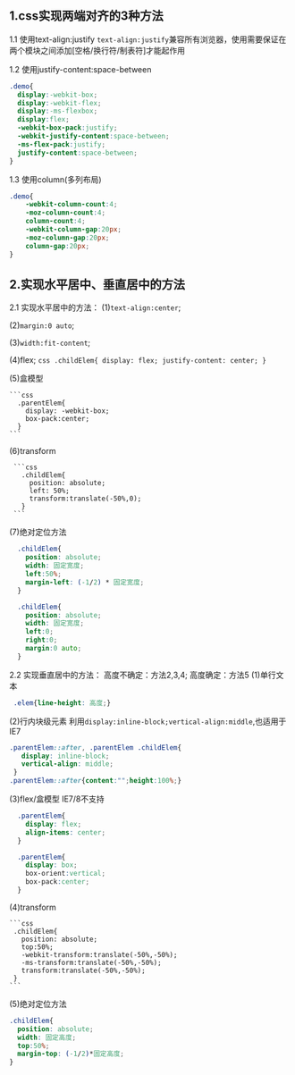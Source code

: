 ## 1.css实现两端对齐的3种方法 ##

1.1 使用text-align:justify
 `text-align:justify`兼容所有浏览器，使用需要保证在两个模块之间添加[空格/换行符/制表符]才能起作用

1.2 使用justify-content:space-between

  ```css
  .demo{
    display:-webkit-box;
  	display:-webkit-flex;
  	display:-ms-flexbox;
  	display:flex;
  	-webkit-box-pack:justify;
  	-webkit-justify-content:space-between;
  	-ms-flex-pack:justify;
  	justify-content:space-between;
}
  ```

1.3 使用column(多列布局)

```css
.demo{
	-webkit-column-count:4;
	-moz-column-count:4;
	column-count:4;
	-webkit-column-gap:20px;
	-moz-column-gap:20px;
	column-gap:20px;
}
```

## 2.实现水平居中、垂直居中的方法 ##
   2.1 实现水平居中的方法：
   (1)`text-align:center`;

   (2)`margin:0 auto`;

   (3)`width:fit-content`;

   (4)flex;
     ```css
      .childElem{
        display: flex;
        justify-content: center;
      }
     ```

   (5)盒模型

    ```css
      .parentElem{
        display: -webkit-box;
        box-pack:center;
      }
    ```

   (6)transform

     ```css
       .childElem{
         position: absolute;
         left: 50%;
         transform:translate(-50%,0);
       }
     ```

   (7)绝对定位方法

   ```css
     .childElem{
       position: absolute;
       width: 固定宽度;
       left:50%;
       margin-left: (-1/2) * 固定宽度;
     }

     .childElem{
       position: absolute;
       width: 固定宽度;
       left:0;
       right:0;
       margin:0 auto;
     }
   ```

  2.2 实现垂直居中的方法：
     高度不确定：方法2,3,4; 高度确定：方法5
  (1)单行文本

  ```css
   .elem{line-height: 高度;}
  ```

  (2)行内块级元素
   利用`display:inline-block;vertical-align:middle`,也适用于IE7

  ```css
  .parentElem::after, .parentElem .childElem{
     display: inline-block;
     vertical-align: middle;
   }
  .parentElem::after{content:"";height:100%;}
  ```

  (3)flex/盒模型
   IE7/8不支持

   ```css
     .parentElem{
       display: flex;
       align-items: center;
     }

     .parentElem{
       display: box;
       box-orient:vertical;
       box-pack:center;
     }
   ```

  (4)transform

    ```css
     .childElem{
       position: absolute;
       top:50%;
       -webkit-transform:translate(-50%,-50%);
       -ms-transform:translate(-50%,-50%);
       transform:translate(-50%,-50%);
     }
    ```
  (5)绝对定位方法

  ```css
  .childElem{
    position: absolute;
    width: 固定高度;
    top:50%;
    margin-top: (-1/2)*固定高度;
  }
  ```
